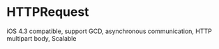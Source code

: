 HTTPRequest
===========

iOS 4.3 compatible, support GCD, asynchronous communication, HTTP multipart body, Scalable
